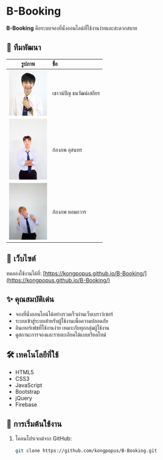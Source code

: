 # B-Booking

**B-Booking** คือระบบจองที่นั่งออนไลน์ที่ใช้งานง่ายและสะดวกสบาย
## 👥 ทีมพัฒนา

| รูปภาพ | ชื่อ |
| :---: | :--- |
| <img src="เชา.jpg" width="100"/> | เชาวน์ปัญ ธนวัฒน์เสถียร |
| <img src="ภูมิ.jpeg" width="100"/> | ก้องภพ อุสนทร |
| <img src="เอิ้ด.png" width="100"/> | ก้องภพ หอมถวาร |



## 🔗 เว็บไซต์

ทดลองใช้งานได้ที่: [https://kongpopus.github.io/B-Booking/](https://kongpopus.github.io/B-Booking/)

## ✨ คุณสมบัติเด่น

- จองที่นั่งออนไลน์ได้อย่างรวดเร็วผ่านเว็บเบราว์เซอร์
- ระบบเข้าสู่ระบบสำหรับผู้ใช้งานเพื่อความปลอดภัย
- อินเทอร์เฟซที่ใช้งานง่าย เหมาะกับทุกกลุ่มผู้ใช้งาน
- ดูสถานะการจองและรายละเอียดได้แบบเรียลไทม์

## 🛠 เทคโนโลยีที่ใช้

- HTML5
- CSS3
- JavaScript
- Bootstrap
- jQuery
- Firebase

## 🚀 การเริ่มต้นใช้งาน

1. โคลนโปรเจกต์จาก GitHub:
   ```bash
   git clone https://github.com/kongpopus/B-Booking.git
